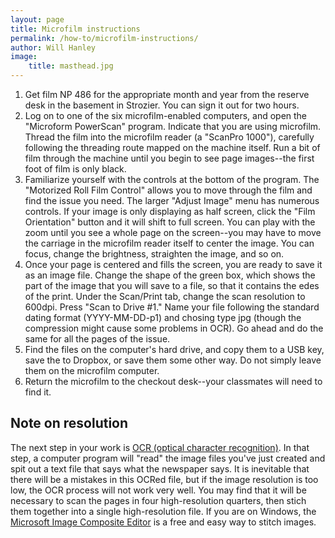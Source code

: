 ```yaml
---
layout: page
title: Microfilm instructions
permalink: /how-to/microfilm-instructions/
author: Will Hanley
image:
    title: masthead.jpg
---
```



1. Get film NP 486 for the appropriate month and year from the reserve desk in the basement in Strozier. You can sign it out for two hours.
2. Log on to one of the six microfilm-enabled computers, and open the "Microform PowerScan" program. Indicate that you are using microfilm. Thread the film into the microfilm reader (a "ScanPro 1000"), carefully following the threading route mapped on the machine itself. Run a bit of film through the machine until you begin to see page images--the first foot of film is only black.
3. Familiarize yourself with the controls at the bottom of the program. The "Motorized Roll Film Control" allows you to move through the film and find the issue you need. The larger "Adjust Image" menu has numerous controls. If your image is only displaying as half screen, click the "Film Orientation" button and it will shift to full screen. You can play with the zoom until you see a whole page on the screen--you may have to move the carriage in the microfilm reader itself to center the image. You can focus, change the brightness, straighten the image, and so on. 
4. Once your page is centered and fills the screen, you are ready to save it as an image file. Change the shape of the green box, which shows the part of the image that you will save to a file, so that it contains the edes of the print. Under the Scan/Print tab, change the scan resolution to 600dpi. Press "Scan to Drive #1." Name your file following the standard dating format (YYYY-MM-DD-p1) and chosing type jpg (though the compression might cause some problems in OCR). Go ahead and do the same for all the pages of the issue.
5. Find the files on the computer's hard drive, and copy them to a USB key, save the to Dropbox, or save them some other way. Do not simply leave them on the microfilm computer.
6. Return the microfilm to the checkout desk--your classmates will need to find it.

## Note on resolution
The next step in your work is [OCR (optical character recognition)](https://dig-eg-gaz.github.io/how-to/OCR-instructions/). In that step, a computer program will "read" the image files you've just created and spit out a text file that says what the newspaper says. It is inevitable that there will be a mistakes in this OCRed file, but if the image resolution is too low, the OCR process will not work very well. You may find that it will be necessary to scan the pages in four high-resolution quarters, then stich them together into a single high-resolution file. If you are on Windows, the [Microsoft Image Composite Editor](http://research.microsoft.com/en-us/um/redmond/projects/ice/) is a free and easy way to stitch images.